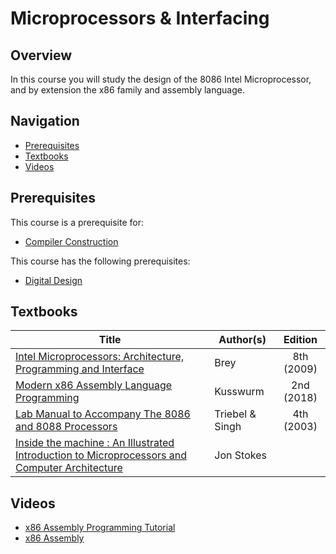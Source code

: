 # Microprocessors & Interfacing

## Overview

In this course you will study the design of the 8086 Intel Microprocessor, and by extension the x86 family and assembly language. 

## Navigation

*   [Prerequisites](#prerequisites)
*   [Textbooks](#textbooks)
*   [Videos](#videos)

## Prerequisites

This course is a prerequisite for:

*	[Compiler Construction](../CSF363)

This course has the following prerequisites:

*	[Digital Design](../CSF215)

## Textbooks

| Title | Author(s) | Edition |
| -------------|-------------|:-----:|
| [Intel Microprocessors: Architecture, Programming and Interface](https://drive.google.com/open?id=1zMszTEfMGmIGZ2tGdcQ4Dr0L2ahk4414) | Brey | 8th (2009) |
| [Modern x86 Assembly Language Programming](https://drive.google.com/open?id=12EBKhUfegumip-CbhQGNnWkaodc87C7R) | Kusswurm | 2nd (2018) |
| [Lab Manual to Accompany The 8086 and 8088 Processors](https://drive.google.com/open?id=1KtJhRRRWE5gymA0K3ijSbvLDGc4YtbNe) | Triebel & Singh | 4th (2003) |
| [Inside the machine : An Illustrated Introduction to Microprocessors and Computer Architecture](https://drive.google.com/file/d/1_Xvj7vijj6chKM6tPglo2Ny_ZItzeDUd/view?usp=sharing) | Jon Stokes | |

## Videos

*	[x86 Assembly Programming Tutorial](https://www.youtube.com/watch?v=zEuvNYe7WG0)
*	[x86 Assembly](https://www.youtube.com/watch?v=vWlAg-pwMsM&list=PLan2CeTAw3pFOq5qc9urw8w7R-kvAT8Yb)
